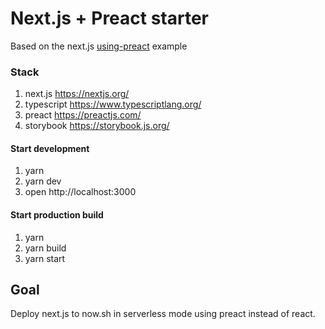 # Next.js + Preact starter

Based on the next.js [using-preact](https://github.com/zeit/next.js/tree/canary/examples/using-preact) example

### Stack

1. next.js https://nextjs.org/
2. typescript https://www.typescriptlang.org/
3. preact https://preactjs.com/
4. storybook https://storybook.js.org/

#### Start development

1.  yarn
2.  yarn dev
3.  open http://localhost:3000

#### Start production build

1.  yarn
2.  yarn build
3.  yarn start

## Goal

Deploy next.js to now.sh in serverless mode using preact instead of react.
